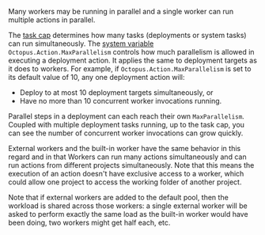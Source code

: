 Many workers may be running in parallel and a single worker can run multiple actions in parallel.  

The [task cap](/docs/support/increase-the-octopus-server-task-cap/) determines how many tasks (deployments or system tasks) can run simultaneously.  The [system variable](/docs/projects/variables/system-variables) `Octopus.Action.MaxParallelism` controls how much parallelism is allowed in executing a deployment action.  It applies the same to deployment targets as it does to workers.   For example, if `Octopus.Action.MaxParallelism` is set to its default value of 10, any one deployment action will:
- Deploy to at most 10 deployment targets simultaneously, or 
- Have no more than 10 concurrent worker invocations running. 

Parallel steps in a deployment can each reach their own `MaxParallelism`.  Coupled with multiple deployment tasks running, up to the task cap, you can see the number of concurrent worker invocations can grow quickly.

External workers and the built-in worker have the same behavior in this regard and in that Workers can run many actions simultaneously and can run actions from different projects simultaneously.  Note that this means the execution of an action doesn't have exclusive access to a worker, which could allow one project to access the working folder of another project.

Note that if external workers are added to the default pool, then the workload is shared across those workers: a single external worker will be asked to perform exactly the same load as the built-in worker would have been doing, two workers might get half each, etc.